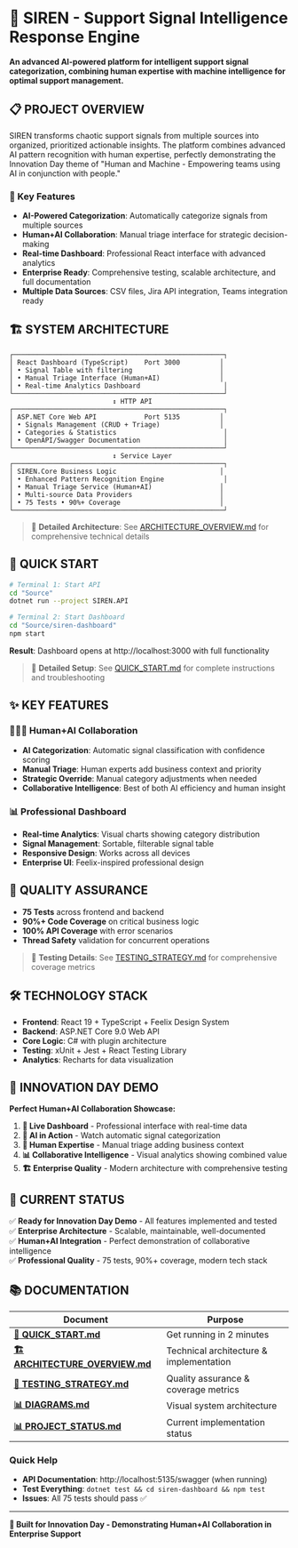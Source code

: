 # 🚨 SIREN - Support Signal Intelligence Response Engine

**An advanced AI-powered platform for intelligent support signal categorization, combining human expertise with machine intelligence for optimal support management.**

## 📋 **PROJECT OVERVIEW**

SIREN transforms chaotic support signals from multiple sources into organized, prioritized actionable insights. The platform combines advanced AI pattern recognition with human expertise, perfectly demonstrating the Innovation Day theme of "Human and Machine - Empowering teams using AI in conjunction with people."

### **🎯 Key Features**
- **AI-Powered Categorization**: Automatically categorize signals from multiple sources
- **Human+AI Collaboration**: Manual triage interface for strategic decision-making  
- **Real-time Dashboard**: Professional React interface with advanced analytics
- **Enterprise Ready**: Comprehensive testing, scalable architecture, and full documentation
- **Multiple Data Sources**: CSV files, Jira API integration, Teams integration ready

## 🏗️ **SYSTEM ARCHITECTURE**

```
┌─────────────────────────────────────────────────────┐
│ React Dashboard (TypeScript)    Port 3000          │
│ • Signal Table with filtering                      │
│ • Manual Triage Interface (Human+AI)               │  
│ • Real-time Analytics Dashboard                     │
└─────────────────────────────────────────────────────┘
                          ↕ HTTP API
┌─────────────────────────────────────────────────────┐
│ ASP.NET Core Web API            Port 5135          │
│ • Signals Management (CRUD + Triage)               │
│ • Categories & Statistics                           │
│ • OpenAPI/Swagger Documentation                     │
└─────────────────────────────────────────────────────┘
                          ↕ Service Layer
┌─────────────────────────────────────────────────────┐
│ SIREN.Core Business Logic                          │
│ • Enhanced Pattern Recognition Engine               │
│ • Manual Triage Service (Human+AI)                 │
│ • Multi-source Data Providers                      │
│ • 75 Tests • 90%+ Coverage                         │
└─────────────────────────────────────────────────────┘
```

> 📖 **Detailed Architecture**: See [ARCHITECTURE_OVERVIEW.md](Documentation/ARCHITECTURE_OVERVIEW.md) for comprehensive technical details

## 🚀 **QUICK START**

```bash
# Terminal 1: Start API
cd "Source"
dotnet run --project SIREN.API

# Terminal 2: Start Dashboard  
cd "Source/siren-dashboard"
npm start
```

**Result**: Dashboard opens at http://localhost:3000 with full functionality

> 📖 **Detailed Setup**: See [QUICK_START.md](Documentation/QUICK_START.md) for complete instructions and troubleshooting

## ✨ **KEY FEATURES**

### **🤖➕👥 Human+AI Collaboration**
- **AI Categorization**: Automatic signal classification with confidence scoring
- **Manual Triage**: Human experts add business context and priority
- **Strategic Override**: Manual category adjustments when needed
- **Collaborative Intelligence**: Best of both AI efficiency and human insight

### **📊 Professional Dashboard**
- **Real-time Analytics**: Visual charts showing category distribution
- **Signal Management**: Sortable, filterable signal table
- **Responsive Design**: Works across all devices
- **Enterprise UI**: Feelix-inspired professional design

## 🧪 **QUALITY ASSURANCE**

- **75 Tests** across frontend and backend
- **90%+ Code Coverage** on critical business logic
- **100% API Coverage** with error scenarios
- **Thread Safety** validation for concurrent operations

> 📖 **Testing Details**: See [TESTING_STRATEGY.md](Documentation/TESTING_STRATEGY.md) for comprehensive coverage metrics

## 🛠️ **TECHNOLOGY STACK**

- **Frontend**: React 19 + TypeScript + Feelix Design System
- **Backend**: ASP.NET Core 9.0 Web API  
- **Core Logic**: C# with plugin architecture
- **Testing**: xUnit + Jest + React Testing Library
- **Analytics**: Recharts for data visualization

## 🎉 **INNOVATION DAY DEMO**

**Perfect Human+AI Collaboration Showcase:**

1. **🎯 Live Dashboard** - Professional interface with real-time data
2. **🤖 AI in Action** - Watch automatic signal categorization  
3. **👥 Human Expertise** - Manual triage adding business context
4. **📊 Collaborative Intelligence** - Visual analytics showing combined value
5. **🏗️ Enterprise Quality** - Modern architecture with comprehensive testing

## 🔄 **CURRENT STATUS**

✅ **Ready for Innovation Day Demo** - All features implemented and tested  
✅ **Enterprise Architecture** - Scalable, maintainable, well-documented  
✅ **Human+AI Integration** - Perfect demonstration of collaborative intelligence  
✅ **Professional Quality** - 75 tests, 90%+ coverage, modern tech stack

## 📚 **DOCUMENTATION**

| Document | Purpose |
|----------|---------|
| **[🚀 QUICK_START.md](Documentation/QUICK_START.md)** | Get running in 2 minutes |
| **[🏗️ ARCHITECTURE_OVERVIEW.md](Documentation/ARCHITECTURE_OVERVIEW.md)** | Technical architecture & implementation |
| **[🧪 TESTING_STRATEGY.md](Documentation/TESTING_STRATEGY.md)** | Quality assurance & coverage metrics |
| **[📊 DIAGRAMS.md](Documentation/DIAGRAMS.md)** | Visual system architecture |
| **[📊 PROJECT_STATUS.md](Documentation/PROJECT_STATUS.md)** | Current implementation status |

### **Quick Help**
- **API Documentation**: http://localhost:5135/swagger (when running)
- **Test Everything**: `dotnet test && cd siren-dashboard && npm test`
- **Issues**: All 75 tests should pass ✅

---

**🚀 Built for Innovation Day - Demonstrating Human+AI Collaboration in Enterprise Support**